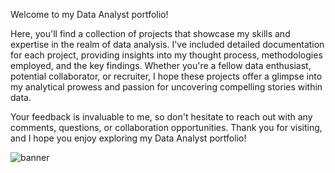 Welcome to my Data Analyst portfolio!

Here, you'll find a collection of projects that showcase my skills and expertise in the realm of data analysis. I've included detailed documentation for each project, providing insights into my thought process, methodologies employed, and the key findings. Whether you're a fellow data enthusiast, potential collaborator, or recruiter, I hope these projects offer a glimpse into my analytical prowess and passion for uncovering compelling stories within data.

Your feedback is invaluable to me, so don't hesitate to reach out with any comments, questions, or collaboration opportunities. Thank you for visiting, and I hope you enjoy exploring my Data Analyst portfolio!

![banner](https://github.com/hiba-da/hiba-da.github.io/assets/156396359/7661d12b-a7fa-44c1-9a4c-5a7e0e18d90d)
